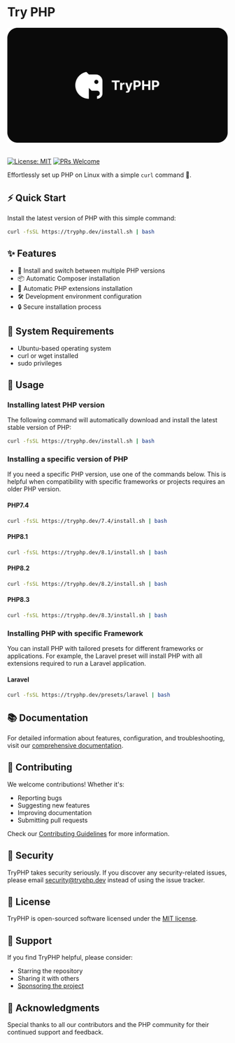 # Try PHP

<img src="public/cover.png" alt="TryPHP's logo">
<br><br>

[![License: MIT](https://img.shields.io/badge/License-MIT-brightgreen.svg)](https://opensource.org/licenses/MIT)
[![PRs Welcome](https://img.shields.io/badge/PRs-welcome-brightgreen.svg)](CONTRIBUTING.md)

Effortlessly set up PHP on Linux with a simple `curl` command 🚀.

## ⚡️ Quick Start

Install the latest version of PHP with this simple command:

```sh
curl -fsSL https://tryphp.dev/install.sh | bash
```

## ✨ Features

- 🔄 Install and switch between multiple PHP versions
- 📦 Automatic Composer installation
- 🧩 Automatic PHP extensions installation
- 🛠️ Development environment configuration
- 🔒 Secure installation process

## 🔧 System Requirements

- Ubuntu-based operating system
- curl or wget installed
- sudo privileges

## 🚀 Usage

### Installing latest PHP version

The following command will automatically download and install the latest stable version of PHP:

```sh
curl -fsSL https://tryphp.dev/install.sh | bash
```

### Installing a specific version of PHP

If you need a specific PHP version, use one of the commands below. This is helpful when compatibility with specific frameworks or projects requires an older PHP version.

#### PHP7.4

```sh
curl -fsSL https://tryphp.dev/7.4/install.sh | bash
```

#### PHP8.1

```sh
curl -fsSL https://tryphp.dev/8.1/install.sh | bash
```

#### PHP8.2

```sh
curl -fsSL https://tryphp.dev/8.2/install.sh | bash
```

#### PHP8.3

```sh
curl -fsSL https://tryphp.dev/8.3/install.sh | bash
```

### Installing PHP with specific Framework

You can install PHP with tailored presets for different frameworks or applications. For example, the Laravel preset will install PHP with all extensions required to run a Laravel application.

#### Laravel

```sh
curl -fsSL https://tryphp.dev/presets/laravel | bash
```

## 📚 Documentation

For detailed information about features, configuration, and troubleshooting, visit our [comprehensive documentation](https://tryphp.dev).

## 🤝 Contributing

We welcome contributions! Whether it's:

- Reporting bugs
- Suggesting new features
- Improving documentation
- Submitting pull requests

Check our [Contributing Guidelines](CONTRIBUTING.md) for more information.

## 🔐 Security

TryPHP takes security seriously. If you discover any security-related issues, please email <security@tryphp.dev> instead of using the issue tracker.

## 📝 License

TryPHP is open-sourced software licensed under the [MIT license](LICENSE).

## 💖 Support

If you find TryPHP helpful, please consider:

- Starring the repository
- Sharing it with others
- [Sponsoring the project](https://github.com/sponsors/mhdcodes)

## 🙏 Acknowledgments

Special thanks to all our contributors and the PHP community for their continued support and feedback.
